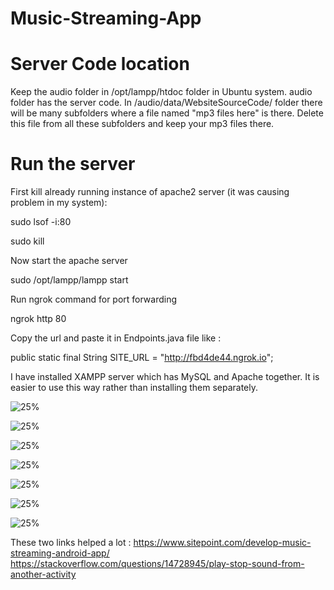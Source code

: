 # Music-Streaming-App

# Server Code location
Keep the audio folder in /opt/lampp/htdoc folder in Ubuntu system. audio folder has the server code. In /audio/data/WebsiteSourceCode/ folder there will be many subfolders where a file named "mp3 files here" is there. Delete this file from all these subfolders and keep your mp3 files there. 

# Run the server 
First kill already running instance of apache2 server (it was causing problem in my system):

sudo lsof -i:80

sudo kill <pid>
 
 
Now start the apache server

sudo /opt/lampp/lampp start

Run ngrok command for port forwarding

ngrok http 80


Copy the url and paste it in Endpoints.java file like : 

public static final String SITE_URL = "http://fbd4de44.ngrok.io";



I have installed XAMPP server which has MySQL and Apache together. It is easier to use this way rather than installing them separately.

![25%](images/1.png)

![25%](images/2.png)

![25%](images/3.png)

![25%](images/4.png)

![25%](images/5.png)

![25%](images/6.png)

![25%](images/7.png)


These two links helped a lot : https://www.sitepoint.com/develop-music-streaming-android-app/
https://stackoverflow.com/questions/14728945/play-stop-sound-from-another-activity
